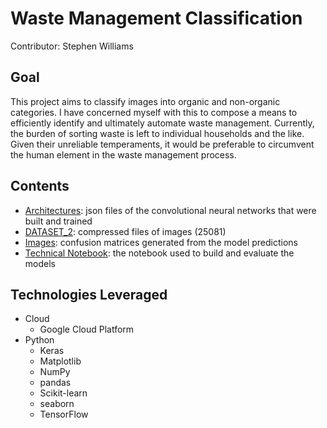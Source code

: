 # Waste Management Classification

Contributor: Stephen Williams

## Goal 
This project aims to classify images into organic and non-organic categories.  I have concerned myself with this to compose a means to efficiently identify and ultimately automate waste management.  Currently, the burden of sorting waste is left to individual households and the like.  Given their unreliable temperaments, it would be preferable to circumvent the human element in the waste management process.

## Contents 
  * [Architectures](https://github.com/smw150430/Waste-Management-Classification/tree/master/Architectures): json files of the convolutional neural networks that were built and trained  
  * [DATASET_2](https://github.com/smw150430/Waste-Management-Classification/tree/master/DATASET_2): compressed files of images (25081)  
  * [Images](https://github.com/smw150430/Waste-Management-Classification/tree/master/Images): confusion matrices generated from the model predictions  
  * [Technical Notebook](https://github.com/smw150430/Waste-Management-Classification/blob/master/working_notebook.ipynb): the notebook used to build and evaluate the models  

## Technologies Leveraged  
  * Cloud  
    * Google Cloud Platform 
  * Python  
    * Keras  
    * Matplotlib  
    * NumPy  
    * pandas  
    * Scikit-learn  
    * seaborn  
    * TensorFlow  